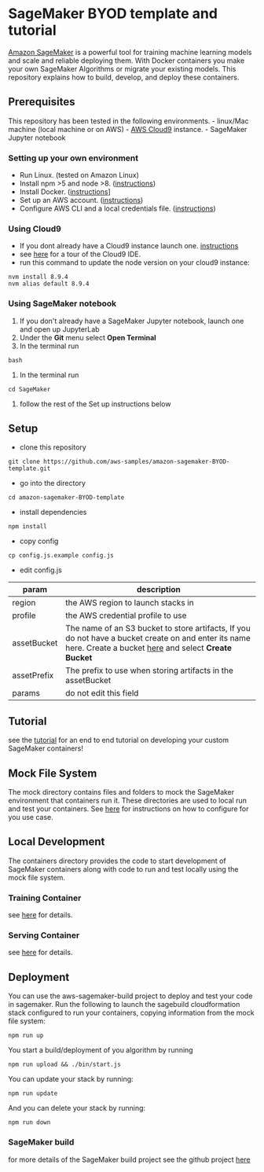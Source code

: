# SageMaker BYOD template and tutorial

[Amazon SageMaker](https://aws.amazon.com/sagemaker/) is a powerful tool for training machine learning models and scale and reliable deploying them. With Docker containers you make your own SageMaker Algorithms or migrate your existing models. This repository explains how to build, develop, and deploy these containers.

## Prerequisites
This repository has been tested in the following environments. 
    - linux/Mac machine (local machine or on AWS) 
    - [AWS Cloud9](https://aws.amazon.com/cloud9/) instance. 
    - SageMaker Jupyter notebook

### Setting up your own environment
- Run Linux. (tested on Amazon Linux)
- Install npm >5 and node >8. ([instructions](https://nodejs.org/en/download/))
- Install Docker. ([instructions](https://runnable.com/docker/install-docker-on-linux)]
- Set up an AWS account. ([instructions](https://AWS.amazon.com/free/?sc_channel=PS&sc_campaign=acquisition_US&sc_publisher=google&sc_medium=cloud_computing_b&sc_content=AWS_account_bmm_control_q32016&sc_detail=%2BAWS%20%2Baccount&sc_category=cloud_computing&sc_segment=102882724242&sc_matchtype=b&sc_country=US&s_kwcid=AL!4422!3!102882724242!b!!g!!%2BAWS%20%2Baccount&ef_id=WS3s1AAAAJur-Oj2:20170825145941:s))
- Configure AWS CLI and a local credentials file. ([instructions](http://docs.AWS.amazon.com/cli/latest/userguide/cli-chap-welcome.html))  

### Using Cloud9
- If you dont already have a Cloud9 instance launch one. [instructions](https://docs.aws.amazon.com/cloud9/latest/user-guide/get-started.html)
- see [here](https://docs.aws.amazon.com/cloud9/latest/user-guide/tutorial.html#tutorial-menu-bar) for a tour of the Cloud9 IDE.
- run this command to update the node version on your cloud9 instance:
```shell
nvm install 8.9.4
nvm alias default 8.9.4
```

### Using SageMaker notebook
1. If you don't already have a SageMaker Jupyter notebook, launch one and open up JupyterLab
1. Under the __Git__ menu select __Open Terminal__
1. In the terminal run
```shell
bash
```
1. In the terminal run
```shell
cd SageMaker
```
1. follow the rest of the Set up instructions below

## Setup

- clone this repository
```shell
git clone https://github.com/aws-samples/amazon-sagemaker-BYOD-template.git
```
- go into the directory
```shell
cd amazon-sagemaker-BYOD-template
```

- install dependencies
```shell 
npm install
```
- copy config
```shell
cp config.js.example config.js
```

- edit config.js

| param | description | 
|-------|-------------|
|region | the AWS region to launch stacks in |
|profile| the AWS credential profile to use |
|assetBucket| The name of an S3 bucket to store artifacts, If you do not have a bucket create on and enter its name here. Create a bucket [here](https://s3.console.aws.amazon.com/s3/home?region=us-east-1#) and select __Create Bucket__ |
|assetPrefix| The prefix to use when storing artifacts in the assetBucket |
| params | do not edit this field |

## Tutorial
see the [tutorial](Tutorial.md) for an end to end tutorial on developing your custom SageMaker containers!

## Mock File System
The mock directory contains files and folders to mock the SageMaker environment that containers run it. These directories are used to local run and test your containers. See [here](mock) for instructions on how to configure for you use case. 

## Local Development
The containers directory provides the code to start development of SageMaker containers along with code to run and test locally using the mock file system.

### Training Container
see [here](containers/train) for details.

### Serving Container
see [here](containers/serve) for details.

## Deployment
You can use the aws-sagemaker-build project to deploy and test your code in sagemaker. Run the following to launch the sagebuild cloudformation stack configured to run your containers, copying information from the mock file system:
```shell
npm run up
```

You start a build/deployment of you algorithm by running
```shell
npm run upload && ./bin/start.js
```

You can update your stack by running:
```shell
npm run update
```

And you can delete your stack by running:
```shell
npm run down
```

### SageMaker build
for more details of the SageMaker build project see the github project [here](https://github.com/aws-samples/aws-sagemaker-build)

